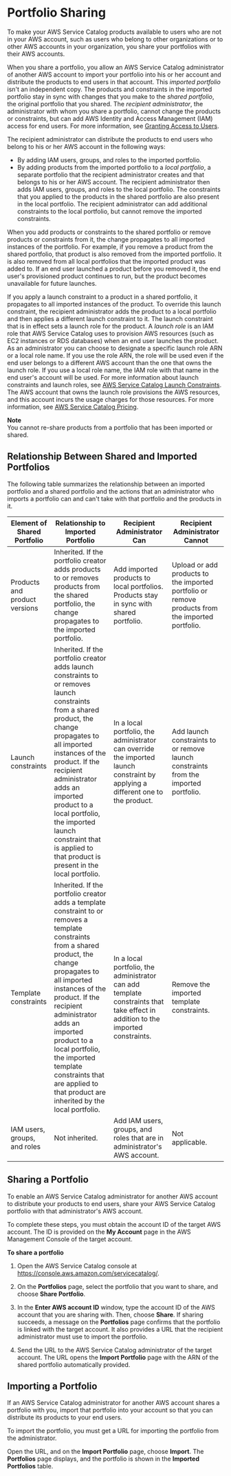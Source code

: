 # Portfolio Sharing<a name="catalogs_portfolios_sharing"></a>

To make your AWS Service Catalog products available to users who are not in your AWS account, such as users who belong to other organizations or to other AWS accounts in your organization, you share your portfolios with their AWS accounts\.

When you share a portfolio, you allow an AWS Service Catalog administrator of another AWS account to import your portfolio into his or her account and distribute the products to end users in that account\. This *imported portfolio* isn't an independent copy\. The products and constraints in the imported portfolio stay in sync with changes that you make to the *shared portfolio*, the original portfolio that you shared\. The *recipient administrator*, the administrator with whom you share a portfolio, cannot change the products or constraints, but can add AWS Identity and Access Management \(IAM\) access for end users\. For more information, see [Granting Access to Users](catalogs_portfolios_users.md)\.

The recipient administrator can distribute the products to end users who belong to his or her AWS account in the following ways:
+ By adding IAM users, groups, and roles to the imported portfolio\.
+ By adding products from the imported portfolio to a *local portfolio*, a separate portfolio that the recipient administrator creates and that belongs to his or her AWS account\. The recipient administrator then adds IAM users, groups, and roles to the local portfolio\. The constraints that you applied to the products in the shared portfolio are also present in the local portfolio\. The recipient administrator can add additional constraints to the local portfolio, but cannot remove the imported constraints\.

When you add products or constraints to the shared portfolio or remove products or constraints from it, the change propagates to all imported instances of the portfolio\. For example, if you remove a product from the shared portfolio, that product is also removed from the imported portfolio\. It is also removed from all local portfolios that the imported product was added to\. If an end user launched a product before you removed it, the end user's provisioned product continues to run, but the product becomes unavailable for future launches\.

If you apply a launch constraint to a product in a shared portfolio, it propagates to all imported instances of the product\. To override this launch constraint, the recipient administrator adds the product to a local portfolio and then applies a different launch constraint to it\. The launch constraint that is in effect sets a launch role for the product\. A *launch role* is an IAM role that AWS Service Catalog uses to provision AWS resources \(such as EC2 instances or RDS databases\) when an end user launches the product\. As an administrator you can choose to designate a specific launch role ARN or a local role name\. If you use the role ARN, the role will be used even if the end user belongs to a different AWS account than the one that owns the launch role\. If you use a local role name, the IAM role with that name in the end user's account will be used\. For more information about launch constraints and launch roles, see [AWS Service Catalog Launch Constraints](constraints-launch.md)\. The AWS account that owns the launch role provisions the AWS resources, and this account incurs the usage charges for those resources\. For more information, see [AWS Service Catalog Pricing](https://aws.amazon.com/servicecatalog/pricing/)\.

**Note**  
You cannot re\-share products from a portfolio that has been imported or shared\. 

## Relationship Between Shared and Imported Portfolios<a name="shared-imported-portfolios-relationship"></a>

The following table summarizes the relationship between an imported portfolio and a shared portfolio and the actions that an administrator who imports a portfolio can and can't take with that portfolio and the products in it\.


| Element of Shared Portfolio | Relationship to Imported Portfolio | Recipient Administrator Can | Recipient Administrator Cannot | 
| --- | --- | --- | --- | 
| Products and product versions |  Inherited\. If the portfolio creator adds products to or removes products from the shared portfolio, the change propagates to the imported portfolio\.  |  Add imported products to local portfolios\. Products stay in sync with shared portfolio\.  |  Upload or add products to the imported portfolio or remove products from the imported portfolio\.  | 
| Launch constraints |  Inherited\. If the portfolio creator adds launch constraints to or removes launch constraints from a shared product, the change propagates to all imported instances of the product\. If the recipient administrator adds an imported product to a local portfolio, the imported launch constraint that is applied to that product is present in the local portfolio\.  |   In a local portfolio, the administrator can override the imported launch constraint by applying a different one to the product\.  |  Add launch constraints to or remove launch constraints from the imported portfolio\.  | 
| Template constraints |  Inherited\. If the portfolio creator adds a template constraint to or removes a template constraints from a shared product, the change propagates to all imported instances of the product\. If the recipient administrator adds an imported product to a local portfolio, the imported template constraints that are applied to that product are inherited by the local portfolio\.   |  In a local portfolio, the administrator can add template constraints that take effect in addition to the imported constraints\.  |  Remove the imported template constraints\.  | 
| IAM users, groups, and roles | Not inherited\. | Add IAM users, groups, and roles that are in administrator's AWS account\. | Not applicable\. | 

## Sharing a Portfolio<a name="catalogs_portfolios_sharing_how-to-share"></a>

To enable an AWS Service Catalog administrator for another AWS account to distribute your products to end users, share your AWS Service Catalog portfolio with that administrator's AWS account\.

To complete these steps, you must obtain the account ID of the target AWS account\. The ID is provided on the **My Account** page in the AWS Management Console of the target account\.

**To share a portfolio**

1. Open the AWS Service Catalog console at [https://console\.aws\.amazon\.com/servicecatalog/](https://console.aws.amazon.com/servicecatalog/)\.

1. On the **Portfolios** page, select the portfolio that you want to share, and choose **Share Portfolio**\.

1. In the **Enter AWS account ID** window, type the account ID of the AWS account that you are sharing with\. Then, choose **Share**\. If sharing succeeds, a message on the **Portfolios** page confirms that the portfolio is linked with the target account\. It also provides a URL that the recipient administrator must use to import the portfolio\.

1. Send the URL to the AWS Service Catalog administrator of the target account\. The URL opens the **Import Portfolio** page with the ARN of the shared portfolio automatically provided\.

## Importing a Portfolio<a name="catalogs_portfolios_sharing_importing"></a>

If an AWS Service Catalog administrator for another AWS account shares a portfolio with you, import that portfolio into your account so that you can distribute its products to your end users\.

To import the portfolio, you must get a URL for importing the portfolio from the administrator\.

Open the URL, and on the **Import Portfolio** page, choose **Import**\. The **Portfolios** page displays, and the portfolio is shown in the **Imported Portfolios** table\.